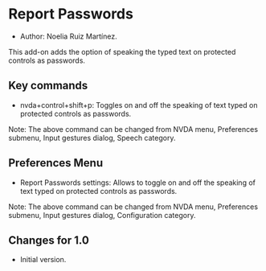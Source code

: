   # Report Passwords #
* Author: Noelia Ruiz Martínez.

This add-on adds the option of speaking the typed text on protected controls as passwords.

## Key commands ##
* nvda+control+shift+p: Toggles on and off the speaking of text typed on protected controls as passwords.

Note: The above command can be changed from NVDA menu, Preferences submenu, Input gestures dialog, Speech category.

## Preferences Menu ##
* Report Passwords settings: Allows to toggle on and off the speaking of text typed on protected controls as passwords.

Note: The above command can be changed from NVDA menu, Preferences submenu, Input gestures dialog, Configuration category.

## Changes for 1.0 ##
* Initial version.
